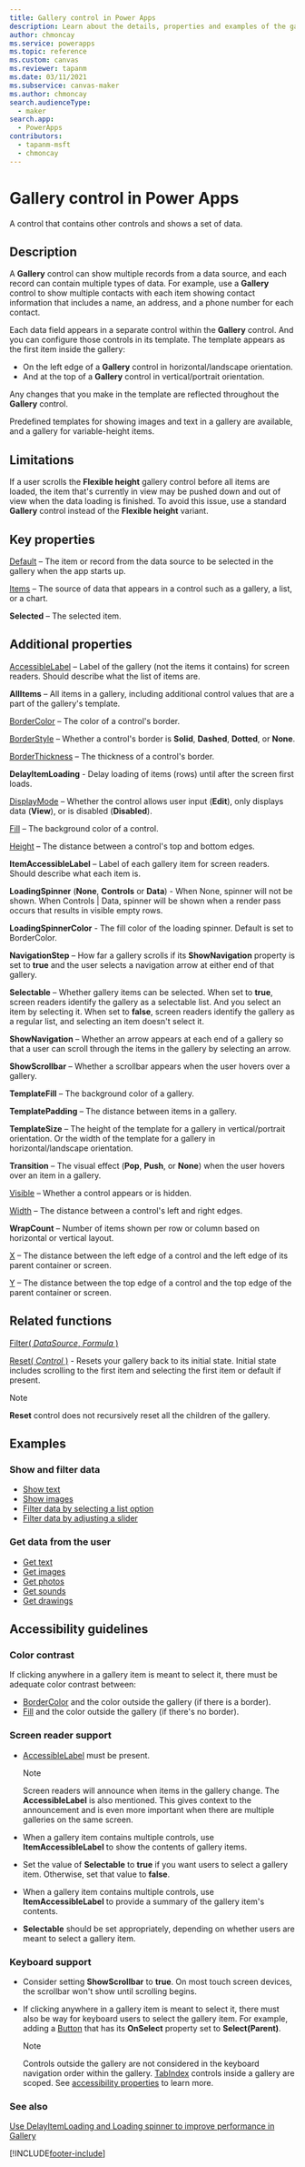 ```yaml
---
title: Gallery control in Power Apps
description: Learn about the details, properties and examples of the gallery control in Power Apps.
author: chmoncay
ms.service: powerapps
ms.topic: reference
ms.custom: canvas
ms.reviewer: tapanm
ms.date: 03/11/2021
ms.subservice: canvas-maker
ms.author: chmoncay
search.audienceType:
  - maker
search.app:
  - PowerApps
contributors:
  - tapanm-msft
  - chmoncay
---
```

# Gallery control in Power Apps

A control that contains other controls and shows a set of data.

## Description

A **Gallery** control can show multiple records from a data source, and each record can contain multiple types of data. For example, use a **Gallery** control to show multiple contacts with each item showing contact information that includes a name, an address, and a phone number for each contact.

Each data field appears in a separate control within the **Gallery** control. And you can configure those controls in its template. The template appears as the first item inside the gallery:

- On the left edge of a **Gallery** control in horizontal/landscape orientation.
- And at the top of a **Gallery** control in vertical/portrait orientation. 

Any changes that you make in the template are reflected throughout the **Gallery** control.

Predefined templates for showing images and text in a gallery are available, and a gallery for variable-height items.

## Limitations

If a user scrolls the **Flexible height** gallery control before all items are loaded, the item that's currently in view may be pushed down and out of view when the data loading is finished. To avoid this issue, use a standard **Gallery** control instead of the **Flexible height** variant.

## Key properties

[Default](properties-core.md) – The item or record from the data source to be selected in the gallery when the app starts up.

[Items](properties-core.md) – The source of data that appears in a control such as a gallery, a list, or a chart.

**Selected** – The selected item.

## Additional properties

[AccessibleLabel](properties-accessibility.md) – Label of the gallery (not the items it contains) for screen readers. Should describe what the list of items are.

**AllItems** – All items in a gallery, including additional control values that are a part of the gallery's template.

[BorderColor](properties-color-border.md) – The color of a control's border.

[BorderStyle](properties-color-border.md) – Whether a control's border is **Solid**, **Dashed**, **Dotted**, or **None**.

[BorderThickness](properties-color-border.md) – The thickness of a control's border.

**DelayItemLoading** - Delay loading of items (rows) until after the screen first loads.

[DisplayMode](properties-core.md) – Whether the control allows user input (**Edit**), only displays data (**View**), or is disabled (**Disabled**).

[Fill](properties-color-border.md) – The background color of a control.

[Height](properties-size-location.md) – The distance between a control's top and bottom edges.

**ItemAccessibleLabel** – Label of each gallery item for screen readers. Should describe what each item is.

**LoadingSpinner** (**None**, **Controls** or **Data**) - When None, spinner will not be shown. When Controls | Data, spinner will be shown when a render pass occurs that results in visible empty rows.

**LoadingSpinnerColor** - The fill color of the loading spinner.  Default is set to BorderColor.

**NavigationStep** – How far a gallery scrolls if its **ShowNavigation** property is set to **true** and the user selects a navigation arrow at either end of that gallery.

**Selectable** – Whether gallery items can be selected. When set to **true**, screen readers identify the gallery as a selectable list. And you select an item by selecting it. When set to **false**, screen readers identify the gallery as a regular list, and selecting an item doesn't select it.

**ShowNavigation** – Whether an arrow appears at each end of a gallery so that a user can scroll through the items in the gallery by selecting an arrow.

**ShowScrollbar** – Whether a scrollbar appears when the user hovers over a gallery.

**TemplateFill** – The background color of a gallery.

**TemplatePadding** – The distance between items in a gallery.

**TemplateSize** – The height of the template for a gallery in vertical/portrait orientation. Or the width of the template for a gallery in horizontal/landscape orientation.

**Transition** – The visual effect (**Pop**, **Push**, or **None**) when the user hovers over an item in a gallery.

[Visible](properties-core.md) – Whether a control appears or is hidden.

[Width](properties-size-location.md) – The distance between a control's left and right edges.

**WrapCount** – Number of items shown per row or column based on horizontal or vertical layout.

[X](properties-size-location.md) – The distance between the left edge of a control and the left edge of its parent container or screen.

[Y](properties-size-location.md) – The distance between the top edge of a control and the top edge of the parent container or screen.

## Related functions

[Filter( *DataSource*, *Formula* )](../functions/function-filter-lookup.md)

[Reset( *Control* )](../functions/function-reset.md) - Resets your gallery back to its initial state. Initial state includes scrolling to the first item and selecting the first item or default if present. 

  > [!NOTE]
  > **Reset** control does not recursively reset all the children of the gallery.

## Examples

### Show and filter data

- [Show text](control-text-box.md#show-data-in-a-gallery)
- [Show images](control-image.md#show-a-set-of-images-from-a-data-source)
- [Filter data by selecting a list option](control-drop-down.md#examples)
- [Filter data by adjusting a slider](control-slider.md#example)

### Get data from the user

- [Get text](control-text-input.md#collect-data)
- [Get images](control-add-picture.md#add-images-to-an-image-gallery-control)
- [Get photos](control-camera.md#examples)
- [Get sounds](control-microphone.md#examples)
- [Get drawings](control-pen-input.md#create-a-set-of-images)

## Accessibility guidelines

### Color contrast

If clicking anywhere in a gallery item is meant to select it, there must be adequate color contrast between:

- [BorderColor](properties-color-border.md) and the color outside the gallery (if there is a border).
- [Fill](properties-color-border.md) and the color outside the gallery (if there's no border).

### Screen reader support

- [AccessibleLabel](properties-accessibility.md) must be present.

    > [!NOTE]
    > Screen readers will announce when items in the gallery change. The **AccessibleLabel** is also mentioned. This gives context to the announcement and is even more important when there are multiple galleries on the same screen.

- When a gallery item contains multiple controls, use **ItemAccessibleLabel** to show the contents of gallery items.

- Set the value of **Selectable** to **true** if you want users to select a gallery item. Otherwise, set that value to **false**.

- When a gallery item contains multiple controls, use **ItemAccessibleLabel** to provide a summary of the gallery item's contents.

- **Selectable** should be set appropriately, depending on whether users are meant to select a gallery item.

### Keyboard support

- Consider setting **ShowScrollbar** to **true**. On most touch screen devices, the scrollbar won't show until scrolling begins.
- If clicking anywhere in a gallery item is meant to select it, there must also be way for keyboard users to select the gallery item. For example, adding a [Button](control-button.md) that has its **OnSelect** property set to **Select(Parent)**.

    > [!NOTE]
  > Controls outside the gallery are not considered in the keyboard navigation order within the gallery. [TabIndex](properties-accessibility.md) controls inside a gallery are scoped. See [accessibility properties](properties-accessibility.md) to learn more.

### See also

[Use DelayItemLoading and Loading spinner to improve performance in Gallery](../performance-tips.md#use-delayitemloading-and-loading-spinner-to-improve-performance-in-gallery)

[!INCLUDE[footer-include](../../../includes/footer-banner.md)] 
